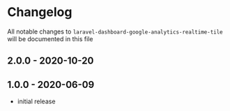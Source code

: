 # Changelog

All notable changes to `laravel-dashboard-google-analytics-realtime-tile` will be documented in this file

## 2.0.0 - 2020-10-20

## 1.0.0 - 2020-06-09

- initial release

